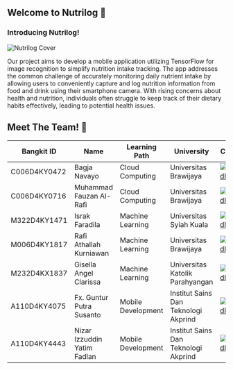 ## Welcome to Nutrilog 👋

### Introducing Nutrilog!

![Nutrilog Cover](https://github.com/Nutrilog/.github/assets/40895148/d5bd619d-be1e-4da0-b8eb-c4fc4d8ab84b)

Our project aims to develop a mobile application utilizing TensorFlow for image recognition to simplify nutrition intake tracking. The app addresses the common challenge of accurately monitoring daily nutrient intake by allowing users to conveniently capture and log nutrition information from food and drink using their smartphone camera. With rising concerns about health and nutrition, individuals often struggle to keep track of their dietary habits effectively, leading to potential health issues.

## Meet The Team! 👋

| Bangkit ID | Name | Learning Path | University | Contact |
| ----- | ----- | ----- | ----- | ----- |
| C006D4KY0472 | Bagja Navayo | Cloud Computing | Universitas Brawijaya | [![LinkedIn](https://img.shields.io/badge/LinkedIn-0077B5?style=for-the-badge&logo=linkedin&logoColor=white)](https://www.linkedin.com/in/bagjanavayo/) |
| C006D4KY0716 | Muhammad Fauzan Al-Rafi | Cloud Computing | Universitas Brawijaya | [![LinkedIn](https://img.shields.io/badge/LinkedIn-0077B5?style=for-the-badge&logo=linkedin&logoColor=white)](https://www.linkedin.com/in/fauzanalrafii/) |
| M322D4KY1471 | Israk Faradila | Machine Learning | Universitas Syiah Kuala | [![LinkedIn](https://img.shields.io/badge/LinkedIn-0077B5?style=for-the-badge&logo=linkedin&logoColor=white)](https://www.linkedin.com/in/israk-faradila-9894471a2/) |
| M006D4KY1817 | Rafi Athallah Kurniawan | Machine Learning | Universitas Brawijaya | [![LinkedIn](https://img.shields.io/badge/LinkedIn-0077B5?style=for-the-badge&logo=linkedin&logoColor=white)](https://www.linkedin.com/in/rafi-athallah-kurniawan-b766b82a1/) |
| M232D4KX1837 | Gisella Angel Clarissa | Machine Learning | Universitas Katolik Parahyangan | [![LinkedIn](https://img.shields.io/badge/LinkedIn-0077B5?style=for-the-badge&logo=linkedin&logoColor=white)](https://www.linkedin.com/in/gisellaangel/) |
| A110D4KY4075 | Fx. Guntur Putra Susanto | Mobile Development | Institut Sains Dan Teknologi Akprind | [![LinkedIn](https://img.shields.io/badge/LinkedIn-0077B5?style=for-the-badge&logo=linkedin&logoColor=white)](https://www.linkedin.com/in/fx-guntur/) |
| A110D4KY4443 | Nizar Izzuddin Yatim Fadlan | Mobile Development | Institut Sains Dan Teknologi Akprind | [![LinkedIn](https://img.shields.io/badge/LinkedIn-0077B5?style=for-the-badge&logo=linkedin&logoColor=white)](https://www.linkedin.com/in/nizariyf/) |
